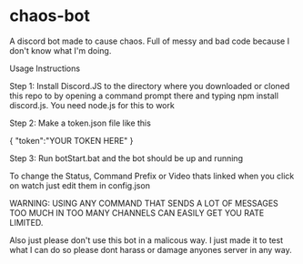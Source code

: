 # chaos-bot
A discord bot made to cause chaos. Full of messy and bad code because I don't know what I'm doing.

Usage Instructions

Step 1: Install Discord.JS to the directory where you downloaded or cloned this repo to by opening a command prompt there and typing npm install discord.js. You need node.js for this to work

Step 2: Make a token.json file like this 

{
"token":"YOUR TOKEN HERE"
}

Step 3: Run botStart.bat and the bot should be up and running 


To change the Status, Command Prefix or Video thats linked when you click on watch just edit them in config.json


WARNING: USING ANY COMMAND THAT SENDS A LOT OF MESSAGES TOO MUCH IN TOO MANY CHANNELS CAN EASILY GET YOU RATE LIMITED.
 

Also just please don't use this bot in a malicous way. I just made it to test what I can do so please dont harass or damage anyones server in any way.